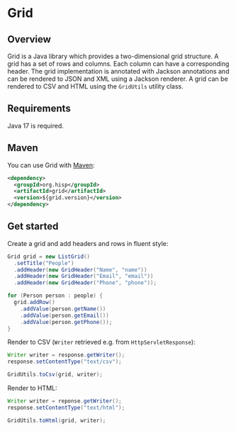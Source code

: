 # Grid

## Overview

Grid is a Java library which provides a two-dimensional grid structure. A grid has a set of rows and columns. Each column can have a corresponding header. The grid implementation is annotated with Jackson annotations and can be rendered to JSON and XML using a Jackson renderer. A grid can be rendered to CSV and HTML using the `GridUtils` utility class.

## Requirements

Java 17 is required.

## Maven

You can use Grid with [Maven](https://central.sonatype.com/artifact/org.hisp/grid):

```xml
<dependency>
  <groupId>org.hisp</groupId>
  <artifactId>grid</artifactId>
  <version>${grid.version}</version>
</dependency>
```

## Get started

Create a grid and add headers and rows in fluent style:

```java
Grid grid = new ListGrid()
  .setTitle("People")
  .addHeader(new GridHeader("Name", "name"))
  .addHeader(new GridHeader("Email", "email"))
  .addHeader(new GridHeader("Phone", "phone"));

for (Person person : people) {
  grid.addRow()
    .addValue(person.getName())
    .addValue(person.getEmail())
    .addValue(person.getPhone());
}
```

Render to CSV (`Writer` retrieved e.g. from `HttpServletResponse`):

```java
Writer writer = response.getWriter();
response.setContentType("text/csv");

GridUtils.toCsv(grid, writer);
```

Render to HTML:

```java
Writer writer = reponse.getWriter();
response.setContentType("text/html");

GridUtils.toHtml(grid, writer);
```
